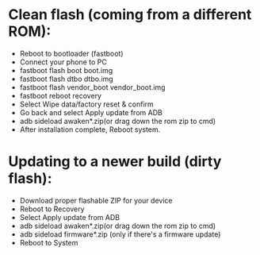 # Clean flash (coming from a different ROM):
- Reboot to bootloader (fastboot)
- Connect your phone to PC
- fastboot flash boot boot.img
- fastboot flash dtbo dtbo.img
- fastboot flash vendor_boot vendor_boot.img
- fastboot reboot recovery
- Select Wipe data/factory reset & confirm
- Go back and select Apply update from ADB
- adb sideload awaken*.zip(or drag down the rom zip to cmd)
- After installation complete, Reboot system.

# Updating to a newer build (dirty flash):
- Download proper flashable ZIP for your device
- Reboot to Recovery
- Select Apply update from ADB
- adb sideload awaken*.zip(or drag down the rom zip to cmd)
- adb sideload firmware*.zip (only if there's a firmware update)
- Reboot to System
